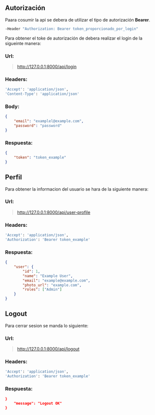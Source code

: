 ## Autorización

Paara cosumir la api se debera de utilizar el tipo de autorización **Bearer**.

```bash
-Header "Authorization: Bearer token_proporcionado_por_login"
```

Para obtener el toke de autorización de debera realizar el login de la sigueinte manera:

### Url:

> http://127.0.0.1:8000/api/login

### Headers:

```bash
'Accept': 'application/json',
'Content-Type': 'application/json'
```

### Body:

```json
{
    "email": "examplel@example.com",
    "password": "password"
}
```

### Respuesta:

```json
{
    "token": "token_example"
}
```

## Perfil

Para obtener la informacion del usuario se hara de la siguiente manera:

### Url:

> http://127.0.0.1:8000/api/user-profile

### Headers:

```bash
'Accept': 'application/json',
'Authorization': 'Bearer token_example'
```

### Respuesta:

```json
{
    "user": {
        "id": 1,
        "name": "Example User",
        "email": "example@example.com",
        "photo_url": "example.com",
        "roles": ["Admin"]
    }
}
```

## Logout

Para cerrar sesion se manda lo siguiente:

### Url:

> http://127.0.0.1:8000/api/logout

### Headers:

```bash
'Accept': 'application/json',
'Authorization': 'Bearer token_example'
```

### Respuesta:

```json
}
	"message": "Logout OK"
}
```
